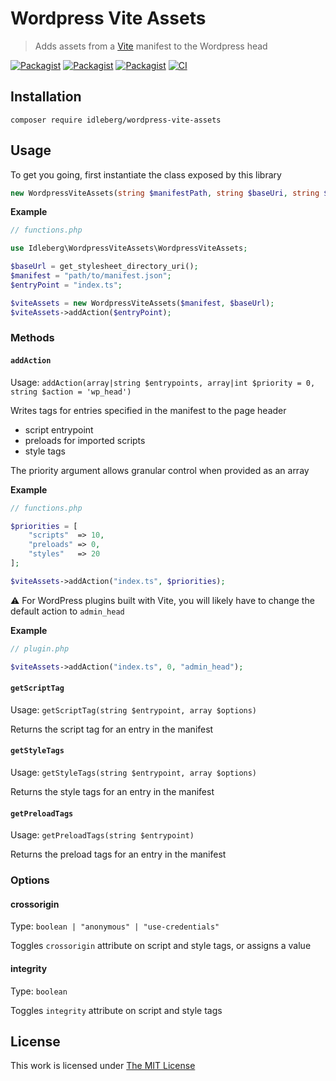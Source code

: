 # Wordpress Vite Assets

> Adds assets from a [Vite](https://vitejs.dev/) manifest to the Wordpress head

[![Packagist](https://flat.badgen.net/packagist/license/idleberg/wordpress-vite-assets)](https://packagist.org/packages/idleberg/wordpress-vite-assets)
[![Packagist](https://flat.badgen.net/packagist/v/idleberg/wordpress-vite-assets)](https://packagist.org/packages/idleberg/wordpress-vite-assets)
[![Packagist](https://flat.badgen.net/packagist/php/idleberg/wordpress-vite-assets)](https://packagist.org/packages/idleberg/wordpress-vite-assets)
[![CI](https://img.shields.io/github/workflow/status/idleberg/php-wordpress-vite-assets/CI?style=flat-square)](https://github.com/idleberg/php-wordpress-vite-assets/actions)

## Installation

`composer require idleberg/wordpress-vite-assets`

## Usage

To get you going, first instantiate the class exposed by this library

```php
new WordpressViteAssets(string $manifestPath, string $baseUri, string $algorithm = "sha256");
```

**Example**

```php
// functions.php

use Idleberg\WordpressViteAssets\WordpressViteAssets;

$baseUrl = get_stylesheet_directory_uri();
$manifest = "path/to/manifest.json";
$entryPoint = "index.ts";

$viteAssets = new WordpressViteAssets($manifest, $baseUrl);
$viteAssets->addAction($entryPoint);
```

### Methods

#### `addAction`

Usage: `addAction(array|string $entrypoints, array|int $priority = 0, string $action = 'wp_head')`

Writes tags for entries specified in the manifest to the page header

- script entrypoint
- preloads for imported scripts
- style tags

The priority argument allows granular control when provided as an array

**Example**

```php
// functions.php

$priorities = [
    "scripts"  => 10,
    "preloads" => 0,
    "styles"   => 20
];

$viteAssets->addAction("index.ts", $priorities);
```

:warning: For WordPress plugins built with Vite, you will likely have to change the default action to `admin_head`

**Example**

```php
// plugin.php

$viteAssets->addAction("index.ts", 0, "admin_head");
```

#### `getScriptTag`

Usage: `getScriptTag(string $entrypoint, array $options)`

Returns the script tag for an entry in the manifest

#### `getStyleTags`

Usage: `getStyleTags(string $entrypoint, array $options)`

Returns the style tags for an entry in the manifest

#### `getPreloadTags`

Usage: `getPreloadTags(string $entrypoint)`

Returns the preload tags for an entry in the manifest

### Options

#### crossorigin

Type: `boolean | "anonymous" | "use-credentials"`

Toggles `crossorigin` attribute on script and style tags, or assigns a value

#### integrity

Type: `boolean`

Toggles `integrity` attribute on script and style tags

## License

This work is licensed under [The MIT License](LICENSE)
